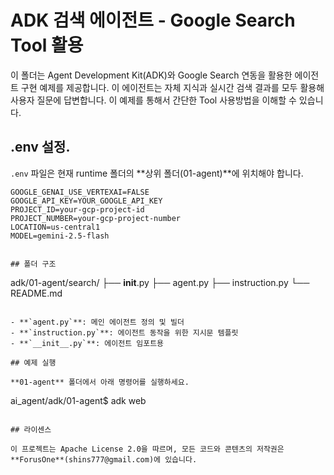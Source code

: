 # ADK 검색 에이전트 - Google Search Tool 활용

이 폴더는 Agent Development Kit(ADK)와 Google Search 연동을 활용한 에이전트 구현 예제를 제공합니다. 이 에이전트는 자체 지식과 실시간 검색 결과를 모두 활용해 사용자 질문에 답변합니다. 이 예제를 통해서 간단한 Tool 사용방법을 이해할 수 있습니다.

## .env 설정.

`.env` 파일은 현재 runtime 폴더의 **상위 폴더(01-agent)**에 위치해야 합니다.

```
GOOGLE_GENAI_USE_VERTEXAI=FALSE
GOOGLE_API_KEY=YOUR_GOOGLE_API_KEY
PROJECT_ID=your-gcp-project-id
PROJECT_NUMBER=your-gcp-project-number
LOCATION=us-central1
MODEL=gemini-2.5-flash


## 폴더 구조

```
adk/01-agent/search/
├── __init__.py
├── agent.py
├── instruction.py
└── README.md
```

- **`agent.py`**: 메인 에이전트 정의 및 빌더
- **`instruction.py`**: 에이전트 동작을 위한 지시문 템플릿
- **`__init__.py`**: 에이전트 임포트용

## 예제 실행

**01-agent** 폴더에서 아래 명령어를 실행하세요.

```
ai_agent/adk/01-agent$ adk web
```

## 라이센스

이 프로젝트는 Apache License 2.0을 따르며, 모든 코드와 콘텐츠의 저작권은 **ForusOne**(shins777@gmail.com)에 있습니다.